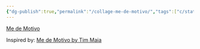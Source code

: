 ```yaml
---
{"dg-publish":true,"permalink":"/collage-me-de-motivo/","tags":["c/statue","c/gold","c/man","c/brown","c/silver"],"created":"2024-01-03T00:06:17.388-05:00","updated":"2024-01-03T00:08:37.704-05:00"}
---
```



[Me de Motivo](https://www.instagram.com/p/CF7N9H_BeLw/)

Inspired by: [Me de Motivo by Tim Maia](https://youtu.be/9J1Eo22nx4I?si=S6NT0hQ-UuvpeqKj)

